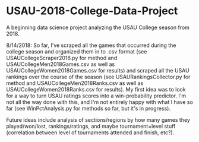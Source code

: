 # USAU-2018-College-Data-Project
A beginning data science project analyzing the USAU College season from 2018.

8/14/2018:
So far, I've scraped all the games that occurred during the college season and organized them in to .csv format (see USAUCollegeScraper2018.py for method and USAUCollegeMen2018Games.csv as well as USAUCollegeWomen2018Games.csv for results) and scraped all the USAU rankings over the course of the season (see USAURankingsCollector.py for method and USAUCollegeMen2018Ranks.csv as well as USAUCollegeWomen2018Ranks.csv for results).
My first idea was to look for a way to turn USAU ratings scores into a win-probability predictor. I'm not all the way done with this, and I'm not entirely happy with what I have so far (see WinPctAnalysis.py for methods so far, but it's in progress).

Future ideas include analysis of sections/regions by how many games they played/won/lost, rankings/ratings, and maybe tournament=level stuff (correlation between level of tournaments attended and finish, etc?).
